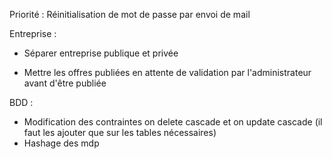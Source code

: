 Priorité :  Réinitialisation de mot de passe par envoi de mail

Entreprise : 
-  Séparer entreprise publique et privée

- Mettre les offres publiées en attente de validation par l'administrateur avant d'être publiée

BDD : 
- Modification des contraintes on delete cascade et on update cascade (il faut les ajouter que sur les tables nécessaires)
- Hashage des mdp 
